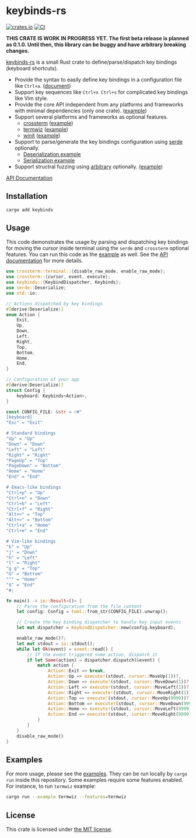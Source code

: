 keybinds-rs
===========
[![crates.io][crate-badge]][crates-io]
[![CI][ci-badge]][ci]

**THIS CRATE IS WORK IN PROGRESS YET. The first beta release is planned as 0.1.0. Until then, this
library can be buggy and have arbitrary breaking changes.**

[keybinds-rs][crates-io] is a small Rust crate to define/parse/dispatch key bindings (keyboard shortcuts).

- Provide the syntax to easily define key bindings in a configuration file like `Ctrl+a`. ([document](./doc/binding_syntax.md))
- Support key sequences like `Ctrl+x Ctrl+s` for complicated key bindings like Vim style.
- Provide the core API independent from any platforms and frameworks with minimal dependencies (only one crate). ([example](./examples/minimal.rs))
- Support several platforms and frameworks as optional features.
  - [crossterm][] ([example](./examples/crossterm.rs))
  - [termwiz][] ([example](./examples/termwiz.rs))
  - [winit][] ([example](./examples/winit.rs))
- Support to parse/generate the key bindings configuration using [serde][] optionally.
  - [Deserialization example](./examples/deserialize.rs)
  - [Serialization example](./examples/serialize.rs)
- Support structral fuzzing using [arbitrary][] optionally. ([example](./examples/arbitrary.rs))

[API Documentation][api-doc]

## Installation

```sh
cargo add keybinds
```

## Usage

This code demonstrates the usage by parsing and dispatching key bindings for moving the cursor inside terminal
using the `serde` and `crossterm` optional features. You can run this code as the [example](./examples/crossterm.rs)
as well. See the [API documentation][api-doc] for more details.

```rust
use crossterm::terminal::{disable_raw_mode, enable_raw_mode};
use crossterm::{cursor, event, execute};
use keybinds::{KeybindDispatcher, Keybinds};
use serde::Deserialize;
use std::io;

// Actions dispatched by key bindings
#[derive(Deserialize)]
enum Action {
    Exit,
    Up,
    Down,
    Left,
    Right,
    Top,
    Bottom,
    Home,
    End,
}

// Configuration of your app
#[derive(Deserialize)]
struct Config {
    keyboard: Keybinds<Action>,
}

const CONFIG_FILE: &str = r#"
[keyboard]
"Esc" = "Exit"

# Standard bindings
"Up" = "Up"
"Down" = "Down"
"Left" = "Left"
"Right" = "Right"
"PageUp" = "Top"
"PageDown" = "Bottom"
"Home" = "Home"
"End" = "End"

# Emacs-like bindings
"Ctrl+p" = "Up"
"Ctrl+n" = "Down"
"Ctrl+b" = "Left"
"Ctrl+f" = "Right"
"Alt+<" = "Top"
"Alt+>" = "Bottom"
"Ctrl+a" = "Home"
"Ctrl+e" = "End"

# Vim-like bindings
"k" = "Up"
"j" = "Down"
"h" = "Left"
"l" = "Right"
"g g" = "Top"
"G" = "Bottom"
"^" = "Home"
"$" = "End"
"#;

fn main() -> io::Result<()> {
    // Parse the configuration from the file content
    let config: Config = toml::from_str(CONFIG_FILE).unwrap();

    // Create the key binding dispatcher to handle key input events
    let mut dispatcher = KeybindDispatcher::new(config.keyboard);

    enable_raw_mode()?;
    let mut stdout = io::stdout();
    while let Ok(event) = event::read() {
        // If the event triggered some action, dispatch it
        if let Some(action) = dispatcher.dispatch(&event) {
            match action {
                Action::Exit => break,
                Action::Up => execute!(stdout, cursor::MoveUp(1))?,
                Action::Down => execute!(stdout, cursor::MoveDown(1))?,
                Action::Left => execute!(stdout, cursor::MoveLeft(1))?,
                Action::Right => execute!(stdout, cursor::MoveRight(1))?,
                Action::Top => execute!(stdout, cursor::MoveUp(9999))?,
                Action::Bottom => execute!(stdout, cursor::MoveDown(9999))?,
                Action::Home => execute!(stdout, cursor::MoveLeft(9999))?,
                Action::End => execute!(stdout, cursor::MoveRight(9999))?,
            }
        }
    }
    disable_raw_mode()
}
```

## Examples

For more usage, please see the [examples](./examples). They can be run locally by `cargo run` inside this repository.
Some examples require some features enabled. For instance, to run `termwiz` example:

```sh
cargo run --example termwiz --features=termwiz
```

## License

This crate is licensed under [the MIT license](./LICENSE.txt).

[crate-badge]: https://img.shields.io/crates/v/keybinds
[ci-badge]: https://github.com/rhysd/keybinds-rs/actions/workflows/ci.yml/badge.svg
[ci]: https://github.com/rhysd/keybinds-rs/actions/workflows/ci.yml
[crates-io]: https://crates.io/crates/keybinds
[serde]: https://serde.rs/
[crossterm]: https://crates.io/crates/crossterm
[winit]: https://crates.io/crates/winit
[termwiz]: https://crates.io/crates/termwiz
[arbitrary]: https://crates.io/crates/arbitrary
[api-doc]: https://docs.rs/keybinds/latest/keybinds/
[toml]: https://crates.io/crates/toml
